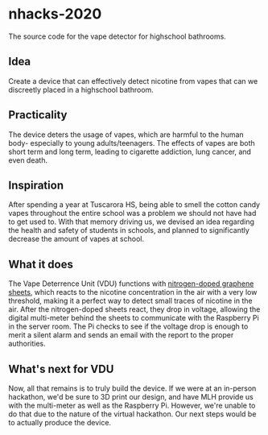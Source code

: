 # nhacks-2020
The source code for the vape detector for highschool bathrooms.

## Idea
Create a device that can effectively detect nicotine from vapes that can we discreetly placed in a highschool bathroom.

## Practicality 
The device deters the usage of vapes, which are harmful to the human body- especially to young adults/teenagers. The effects of vapes are both short term and long term, leading to cigarette addiction, lung cancer, and even death.

## Inspiration
After spending a year at Tuscarora HS, being able to smell the cotton candy vapes throughout the entire school was a problem we should not have had to get used to. With that memory driving us, we devised an idea regarding the health and safety of students in schools, and planned to significantly decrease the amount of vapes at school. 

## What it does
The Vape Deterrence Unit (VDU) functions with [nitrogen-doped graphene sheets](https://www.researchgate.net/publication/311506022_Electrochemical_sensing_of_nicotine_using_screen-printed_carbon_electrodes_modified_with_nitrogen-doped_graphene_sheets), which reacts to the nicotine concentration in the air with a very low threshold, making it a perfect way to detect small traces of nicotine in the air. After the nitrogen-doped sheets react, they drop in voltage, allowing the digital multi-meter behind the sheets to communicate with the Raspberry Pi in the server room. The Pi checks to see if the voltage drop is enough to merit a silent alarm and sends an email with the report to the proper authorities.

## What's next for VDU
Now, all that remains is to truly build the device. If we were at an in-person hackathon, we'd be sure to 3D print our design, and have MLH provide us with the multi-meter as well as the Raspberry Pi. However, we're unable to do that due to the nature of the virtual hackathon. Our next steps would be to actually produce the device.
